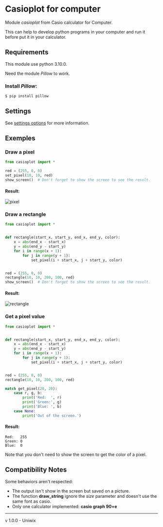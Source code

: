 # Casioplot for computer

Module *casioplot* from Casio calculator for Computer.

This can help to develop python programs in your computer and run it before put it in your calculator.

## Requirements

This module use python 3.10.0.

Need the module *Pillow* to work.

### Install *Pillow*:

```bash
$ pip install pillow
```

## Settings

See [settings options](settings.md) for more information.

## Exemples

### Draw a pixel

```python
from casioplot import *

red = (255, 0, 0)
set_pixel(10, 10, red)
show_screen()  # Don't forget to show the screen to see the result.
```

#### Result:

![pixel](https://raw.githubusercontent.com/uniwix/casioplot/master/images/pixel.png)

### Draw a rectangle

```python
from casioplot import *


def rectangle(start_x, start_y, end_x, end_y, color):
    x = abs(end_x - start_x)
    y = abs(end_y - start_y)
    for i in range(x + 1):
        for j in range(y + 1):
            set_pixel(i + start_x, j + start_y, color)


red = (255, 0, 0)
rectangle(10, 10, 200, 100, red)
show_screen()  # Don't forget to show the screen to see the result.
```

#### Result:

![rectangle](https://raw.githubusercontent.com/uniwix/casioplot/master/images/rectangle.png)

### Get a pixel value

```python
from casioplot import *


def rectangle(start_x, start_y, end_x, end_y, color):
    x = abs(end_x - start_x)
    y = abs(end_y - start_y)
    for i in range(x + 1):
        for j in range(y + 1):
            set_pixel(i + start_x, j + start_y, color)


red = (255, 0, 0)
rectangle(10, 10, 200, 100, red)

match get_pixel(20, 20):
    case r, g, b:
        print('Red:  ', r)
        print('Green:', g)
        print('Blue: ', b)
    case None:
        print('Out of the screen.')

```

#### Result:

```
Red:   255
Green: 0
Blue:  0
```

Note that you don't need to show the screen to get the color of a pixel.

## Compatibility Notes

Some behaviors aren't respected:

- The output isn't show in the screen but saved on a picture.
- The function **draw_string** ignore the *size* parameter and doesn't use the same font as casio.
- Only one calculator implemented: **casio graph 90+e**

---------------------------
v 1.0.0 - Uniwix
